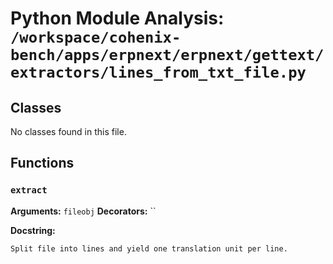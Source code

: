 # Python Module Analysis: `/workspace/cohenix-bench/apps/erpnext/erpnext/gettext/extractors/lines_from_txt_file.py`

## Classes

No classes found in this file.


## Functions

### `extract`
**Arguments:** `fileobj`
**Decorators:** ``

**Docstring:**
```
Split file into lines and yield one translation unit per line.
```

